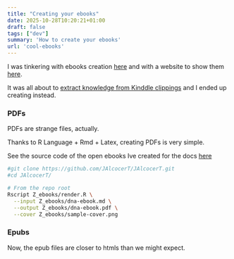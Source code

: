 ```yaml
---
title: "Creating your ebooks"
date: 2025-10-28T10:20:21+01:00
draft: false
tags: ["dev"]
summary: 'How to create your ebooks'
url: 'cool-ebooks'
---
```



I was tinkering with ebooks creation [here](https://github.com/JAlcocerT/ebook-ideas/tree/master) and with a website to show them [here](https://github.com/JAlcocerT/sell-your-ebook).

It was all about to [extract knowledge from Kinddle clippings](https://jalcocert.github.io/JAlcocerT/kindle-clippings-knowledge-base/) and I ended up creating instead.

### PDFs

PDFs are strange files, actually.

Thanks to R Language + Rmd + Latex, creating PDFs is very simple.

See the source code of the open ebooks Ive created for the docs [here](https://github.com/JAlcocerT/JAlcocerT/tree/master/Z_ebooks)

```sh
#git clone https://github.com/JAlcocerT/JAlcocerT.git
#cd JAlcocerT/

# From the repo root 
Rscript Z_ebooks/render.R \
  --input Z_ebooks/dna-ebook.md \
  --output Z_ebooks/dna-ebook.pdf \
  --cover Z_ebooks/sample-cover.png
```

### Epubs

Now, the epub files are closer to htmls than we might expect.